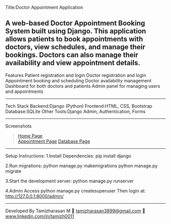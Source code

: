 Title:Doctor Appointment Application

A web-based **Doctor Appointment Booking System** built using **Django**. This application allows patients to book appointments with doctors, view schedules, and manage their bookings. Doctors can also manage their availability and view appointment details.
---
Features
  Patient registration and login
  Doctor registration and login
  Appointment booking and scheduling
  Doctor availability management
  Dashboard for both doctors and patients
  Admin panel for managing users and appointments

---
Tech Stack
  Backend:Django (Python)
  Frontend:HTML, CSS, Bootstrap
  Database:SQLite
  Other Tools:Django Admin, Authentication, Forms

---
Screenshots 
> [Home Page](screentshots/home.jpg)  
> [Appointment Page](screentshots/appointments.jpg)
> [Database Page](screentshots/database.jpg)

---
Setup Instructions:
1.Install Dependencies:
   pip install django

2.Run migrations:
  python manage.py makemigrations
  python manage.py migrate

3.Start the development server:
  python manage.py runserver

4.Admin Access
  python manage.py createsuperuser
  Then login at: http://127.0.0.1:8000/admin/

---
Developed By
Tamizharasan M
📧 tamizharasan3899@gmail.com
🔗 www.linkedin.com/in/tamizh0011


  



